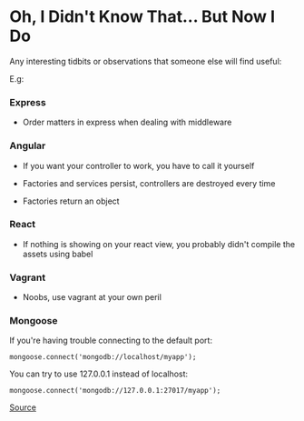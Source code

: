 # Oh, I Didn't Know That... But Now I Do

Any interesting tidbits or observations that someone else will find useful:

E.g:

### Express
* Order matters in express when dealing with middleware

### Angular
* If you want your controller to work, you have to call it yourself

* Factories and services persist, controllers are destroyed every time

* Factories return an object

### React
* If nothing is showing on your react view, you probably didn't compile the
assets using babel

### Vagrant
* Noobs, use vagrant at your own peril

### Mongoose
If you're having trouble connecting to the default port:

```
mongoose.connect('mongodb://localhost/myapp');

```

You can try to use 127.0.0.1 instead of localhost:

```
mongoose.connect('mongodb://127.0.0.1:27017/myapp');

```
[Source](http://mongoosejs.com/docs/connections.html)
